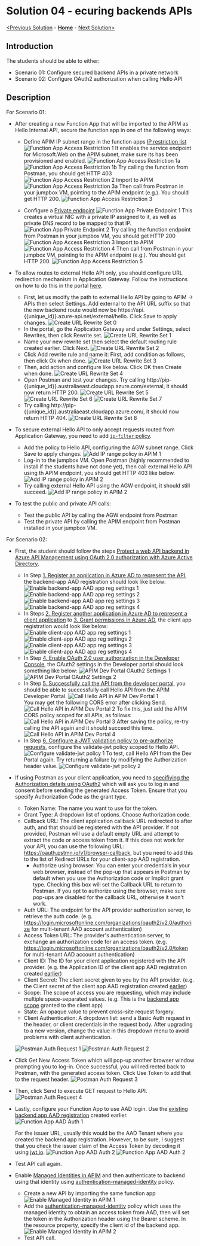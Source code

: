 # Solution 04 - ecuring backends APIs

[<Previous Solution](./Solution-03.md) - **[Home](../readme.md)** - [Next Solution>](./Solution-05.md)

## Introduction

The students should be able to either:
- Scenario 01: Configure secured backend APIs in a private network
- Scenario 02: Configure OAuth2 authorization when calling Hello API


## Description
For Scenario 01:
- After creating a new Function App that will be imported to the APIM as Hello Internal API, secure the function app in one of the following ways:
  - Define APIM IP subnet range in the function apps [IP restriction list](https://docs.microsoft.com/en-us/azure/azure-functions/functions-networking-options#inbound-access-restrictions)
    ![Function App Access Restriction 1](./images/Solution04_FuncApp_Access_Restriction_1.jpg)
    It enables the service endpoint for Microsoft.Web on the APIM subnet, make sure its has been provisioned and enabled.
    ![Function App Access Restriction 1a](./images/Solution04_FuncApp_Access_Restriction_1a.jpg)
    ![Function App Access Restriction 1b](./images/Solution04_FuncApp_Access_Restriction_1b.jpg)
    Try calling the function from Postman, you should get HTTP 403
    ![Function App Access Restriction 2](./images/Solution04_FuncApp_Access_Restriction_2.jpg)
    Import to APIM
    ![Function App Access Restriction 3a](./images/Solution04_FuncApp_Access_Restriction_3a.jpg)
    Then call from Postman in your jumpbox VM, pointing to the APIM endpoint (e.g.).  You should get HTTP 200.
    ![Function App Access Restriction 3](./images/Solution04_FuncApp_Access_Restriction_3.jpg)

  - Configure a [Private endpoint](https://docs.microsoft.com/en-us/azure/azure-functions/functions-create-vnet)
    ![Function App Private Endpoint 1](./images/Solution04_FuncApp_Private_Endpoint_1.jpg)
    This creates a virtual NIC with a private IP assigned to it, as well as private DNS record to be mapped to that IP. 
    ![Function App Private Endpoint 2](./images/Solution04_FuncApp_Private_Endpoint_2.jpg)
    Try calling the function endpoint from Postman in your jumpbox VM, you should get HTTP 200
    ![Function App Access Restriction 3](./images/Solution04_FuncApp_Private_Endpoint_3.jpg)
    Import to APIM
    ![Function App Access Restriction 4](./images/Solution04_FuncApp_Private_Endpoint_4.jpg)
    Then call from Postman in your jumpbox VM, pointing to the APIM endpoint (e.g.).  You should get HTTP 200.
    ![Function App Access Restriction 5](./images/Solution04_FuncApp_Private_Endpoint_5.jpg)

- To allow routes to external Hello API only, you should configure URL redirection mechanism in Application Gateway.  Follow the instructions on how to do this in the portal [here](https://docs.microsoft.com/en-us/azure/application-gateway/rewrite-url-portal).
    - First, let us modify the path to external Hello API by going to APIM -> APIs then select Settings.  Add external to  the API URL suffix so that the new backend route would now be https://api.{{unique_id}}.azure-api.net/external/hello.  Click Save to apply changes.
      ![Create URL Rewrite Set 0](./images/Solution04_Create_URLRewrite_Set_0.jpg)
    - In the portal, go the Application Gateway and under Settings, select Rewrites, then click Rewrite set.
      ![Create URL Rewrite Set 1](./images/Solution04_Create_URLRewrite_Set_1.jpg)
    - Name your new rewrite set then select the default routing rule created earlier.  Click Next.
      ![Create URL Rewrite Set 2](./images/Solution04_Create_URLRewrite_Set_2.jpg)      
    - Click Add rewrite rule and name it: First, add condition as follows, then click Ok when done.
      ![Create URL Rewrite Set 3](./images/Solution04_Create_URLRewrite_Set_3.jpg)    
    - Then, add action and configure like below.  Click OK then Create when done.
      ![Create URL Rewrite Set 4](./images/Solution04_Create_URLRewrite_Set_4.jpg) 
    - Open Postman and test your changes. Try calling http://pip-{{unique_id}}.australiaeast.cloudapp.azure.com/external, it should now return HTTP 200.
      ![Create URL Rewrite Set 5](./images/Solution04_Create_URLRewrite_Set_5.jpg) 
      ![Create URL Rewrite Set 6](./images/Solution04_Create_URLRewrite_Set_6.jpg) 
      ![Create URL Rewrite Set 7](./images/Solution04_Create_URLRewrite_Set_7.jpg) 
    - Try calling http://pip-{{unique_id}}.australiaeast.cloudapp.azure.com/, it should now return HTTP 404.
      ![Create URL Rewrite Set 8](./images/Solution04_Create_URLRewrite_Set_8.jpg) 

- To secure external Hello API to only accept requests routed from Application Gateway, you need to add [```ip-filter``` policy](https://docs.microsoft.com/en-us/azure/api-management/api-management-access-restriction-policies#RestrictCallerIPs).
  - Add the policy to Hello API, configuring the AGW subnet range.  Click Save to apply changes.
    ![Add IP range policy in APIM 1](./images/Solution04_Add_IP_Range_Policy_APIM_1.jpg)
  - Log-in to the jumpbox VM.  Open Postman (highly recommended to install if the students have not done yet), then call external Hello API using th APIM endpoint, you should get HTTP 403 like below.
    ![Add IP range policy in APIM 2](./images/Solution04_Add_IP_Range_Policy_APIM_2.jpg)
  - Try calling external Hello API using the AGW endpoint, it should still succeed.
    ![Add IP range policy in APIM 2](./images/Solution04_Add_IP_Range_Policy_APIM_2.jpg)

- To test the public and private API calls:
  - Test the public API by calling the AGW endpoint from Postman
  - Test the private API by calling the APIM endpoint from Postman installed in your jumpbox VM. 

For Scenario 02:
- First, the student should follow the steps [Protect a web API backend in Azure API Management using OAuth 2.0 authorization with Azure Active Directory](https://docs.microsoft.com/en-us/azure/api-management/api-management-howto-protect-backend-with-aad).    
    - In Step [1. Register an application in Azure AD to represent the API](https://docs.microsoft.com/en-us/azure/api-management/api-management-howto-protect-backend-with-aad#1-register-an-application-in-azure-ad-to-represent-the-api), the backend-app AAD registration should look like below:
        ![Enable backend-app AAD app reg settings 1](./images/Solution04_Enable_ADAuth_BackendApp_1.jpg)
        ![Enable backend-app AAD app reg settings 2](./images/Solution04_Enable_ADAuth_BackendApp_2.jpg)
        ![Enable backend-app AAD app reg settings 3](./images/Solution04_Enable_ADAuth_BackendApp_3.jpg)
        ![Enable backend-app AAD app reg settings 4](./images/Solution04_Enable_ADAuth_BackendApp_4.jpg)
    - In Steps [2. Register another application in Azure AD to represent a client application](https://docs.microsoft.com/en-us/azure/api-management/api-management-howto-protect-backend-with-aad#2-register-another-application-in-azure-ad-to-represent-a-client-application) to [3. Grant permissions in Azure AD](https://docs.microsoft.com/en-us/azure/api-management/api-management-howto-protect-backend-with-aad#3-grant-permissions-in-azure-ad), the client app registration would look like below:
        ![Enable client-app AAD app reg settings 1](./images/Solution04_Enable_ADAuth_ClientApp_1.jpg)
        ![Enable client-app AAD app reg settings 2](./images/Solution04_Enable_ADAuth_ClientApp_2.jpg)
        ![Enable client-app AAD app reg settings 3](./images/Solution04_Enable_ADAuth_ClientApp_3.jpg)
        ![Enable client-app AAD app reg settings 4](./images/Solution04_Enable_ADAuth_ClientApp_4.jpg)     
    - In Step [4. Enable OAuth 2.0 user authorization in the Developer Console](https://docs.microsoft.com/en-us/azure/api-management/api-management-howto-protect-backend-with-aad#4-enable-oauth-20-user-authorization-in-the-developer-console), the OAuth2 settings in the Developer portal should look something like below:
        ![APIM Dev Portal OAuth2 Settings 1](./images/Solution04_APIM_DevPortal_OAuth_Settings_1.jpg)
        ![APIM Dev Portal OAuth2 Settings 2](./images/Solution04_APIM_DevPortal_OAuth_Settings_2.jpg)
    - In Step [5. Successfully call the API from the developer portal](https://docs.microsoft.com/en-us/azure/api-management/api-management-howto-protect-backend-with-aad#5-successfully-call-the-api-from-the-developer-portal), you should be able to successfully call Hello API from the APIM Developer Portal. 
        ![Call Hello API in APIM Dev Portal 1](./images/Solution04_Call_HelloAPI_APIM_DevPortal_1.jpg)       
      You may get the following CORS error after clicking Send.
        ![Call Hello API in APIM Dev Portal 2](./images/Solution04_Call_HelloAPI_APIM_DevPortal_2.jpg)
      To fix this, just add the APIM CORS policy scoped for all APIs, as follows:
        ![Call Hello API in APIM Dev Portal 3](./images/Solution04_Call_HelloAPI_APIM_DevPortal_3.jpg)
      After saving the policy, re-try calling the API again and it should succeed this time.
        ![Call Hello API in APIM Dev Portal 4](./images/Solution04_Call_HelloAPI_APIM_DevPortal_4.jpg)
    - In Step [6. Configure a JWT validation policy to pre-authorize requests](https://docs.microsoft.com/en-us/azure/api-management/api-management-howto-protect-backend-with-aad#6-configure-a-jwt-validation-policy-to-pre-authorize-requests), configure the validate-jwt policy scoped to Hello API.
        ![Configure validate-jwt policy 1](./images/Solution04_Configure_validatejwt_policy_1.jpg)
      To test, call Hello API from the Dev Portal again.  Try returning a failure by modifying the Authorization header value.
        ![Configure validate-jwt policy 2](./images/Solution04_Configure_validatejwt_policy_2.jpg)

    <!-- - Click the scope link.  Student does not have to do anything here since the settings have already been pre-filled.  Though, they have the liberty to change any of these (e.g. Consent to Admins only), as long as the scope has been enabled.  
        ![Edit HelloAPI AD Auth Scope settings](./images/Solution04_Enable_ADAuth_HelloAPI_5.jpg) -->

- If using Postman as your client application, you need to [specifiying the Authorization details using OAuth2](https://learning.postman.com/docs/sending-requests/authorization/#oauth-20) which will ask you to log in and consent before sending the generated Access Token.  Ensure that you specify Authorization Code as the grant type.
    - Token Name: The name you want to use for the token.
    - Grant Type: A dropdown list of options. Choose Authorization code.
    - Callback URL: The client application callback URL redirected to after auth, and that should be registered with the API provider. If not provided, Postman will use a default empty URL and attempt to extract the code or access token from it. If this does not work for your API, you can use the following URL: https://oauth.pstmn.io/v1/browser-callback, but you need to add this to the list of Redirect URLs for your client-app AAD registration.
        - Authorize using browser: You can enter your credentials in your web browser, instead of the pop-up that appears in Postman by default when you use the Authorization code or Implicit grant type. Checking this box will set the Callback URL to return to Postman. If you opt to authorize using the browser, make sure pop-ups are disabled for the callback URL, otherwise it won't work.
    - Auth URL: The endpoint for the API provider authorization server, to retrieve the auth code. (e.g. https://login.microsoftonline.com/organizations/oauth2/v2.0/authorize for multi-tenant AAD account authentication)
    - Access Token URL: The provider's authentication server, to exchange an authorization code for an access token. (e.g. https://login.microsoftonline.com/organizations/oauth2/v2.0/token for multi-tenant AAD account authentication)
    - Client ID: The ID for your client application registered with the API provider. (e.g. the Application ID of the client app AAD registration created [earlier](https://docs.microsoft.com/en-us/azure/api-management/api-management-howto-protect-backend-with-aad#2-register-another-application-in-azure-ad-to-represent-a-client-application#:~:text=On%20the%20app%20Overview%20page%2C%20find%20the%20Application%20(client)%20ID%20value%20and%20record%20it%20for%20later.))
    - Client Secret: The client secret given to you by the API provider. (e.g. the Client secret of the client app AAD registration created [earlier](https://docs.microsoft.com/en-us/azure/api-management/api-management-howto-protect-backend-with-aad#2-register-another-application-in-azure-ad-to-represent-a-client-application##:~:text=Create%20a%20client%20secret%20for%20this%20application%20to%20use%20in%20a%20subsequent%20step.))
    - Scope: The scope of access you are requesting, which may include multiple space-separated values. (e.g. This is the [backend app scope](https://docs.microsoft.com/en-us/azure/api-management/api-management-howto-protect-backend-with-aad#2-register-another-application-in-azure-ad-to-represent-a-client-application###:~:text=Use%20the%20back-end%20app%20scope%20you%20created%20in%20the%20Default%20scope%20field) granted to the client app)
    - State: An opaque value to prevent cross-site request forgery. 
    - Client Authentication: A dropdown list: send a Basic Auth request in the header, or client credentials in the request body. After upgrading to a new  version, change the value in this dropdown menu to avoid problems with client authentication.

    ![Postman Auth Request 1](./images/Solution04_Postman_Auth_Request_1.jpg)
    ![Postman Auth Request 2](./images/Solution04_Postman_Auth_Request_2.jpg)

- Click Get New Access Token which will pop-up another browser window prompting you to log-in.  Once successful, you will redirected back to Postman, with the generated access token.  Click Use Token to add that to the request header.
    ![Postman Auth Request 3](./images/Solution04_Postman_Auth_Request_3.jpg)
  
- Then, click Send to execute GET request to Hello API.
    ![Postman Auth Request 4](./images/Solution04_Postman_Auth_Request_4.jpg)

 
- Lastly, configure your Function App to use AAD login. Use the [existing backend app AAD registration](https://docs.microsoft.com/en-us/azure/app-service/configure-authentication-provider-aad?toc=/azure/azure-functions/toc.json#-option-2-use-an-existing-registration-created-separately) created earlier.
    ![Function App AAD Auth 1](./images/Solution04_FunctionApp_AADAuth_1.jpg)

  For the issuer URL, usually this would be the AAD Tenant where you created the backend app registration.  However, to be sure, I suggest that you check the issuer claim of the Access Token by decoding it using [jwt.io](https://jwt.io/).
    ![Function App AAD Auth 2](./images/Solution04_FunctionApp_AADAuth_2.jpg)
    ![Function App AAD Auth 2](./images/Solution04_FunctionApp_AADAuth_3.jpg)

- Test API call again.

- Enable [Managed Identities in APIM](https://docs.microsoft.com/en-us/azure/api-management/api-management-howto-use-managed-service-identity) and then authenticate to backend using that identity using [authentication-managed-identity](https://docs.microsoft.com/en-us/azure/api-management/api-management-howto-use-managed-service-identity#authenticate-to-the-back-end-by-using-a-user-assigned-identity) policy.
    - Create a new API by importing the same function app
      ![Enable Managed Identity in APIM 1](./images/Solution04_Enable_ManagedIdentity_APIM_1.jpg)
    - Add the [authentication-managed-identity](https://docs.microsoft.com/en-us/azure/api-management/api-management-authentication-policies#ManagedIdentity)   policy which uses the managed identity to obtain an access token from AAD, then will set the token in the Authorization header using the Bearer scheme.  In the resource property, specify the client id of the backend app.
      ![Enable Managed Identity in APIM 2](./images/Solution04_Enable_ManagedIdentity_APIM_2.jpg)
    - Test API call.
    